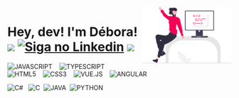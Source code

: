  <link rel="stylesheet" href="https://cdn.jsdelivr.net/gh/devicons/devicon@v2.15.1/devicon.min.css"> 
<img align="right"  width= "40%"src="https://raw.githubusercontent.com/dlavinia/dlavinia/4089b001522df2fddbfbb880328960eac5e9d403/imgs/coder.svg">
<h1> Hey, dev! I'm Débora! <br>
<a href="https://www.instagram.com/deboralsm_" alt="Instagram">
    <img src="https://img.shields.io/badge/-Instagram-AA0174?style=flat-square&labelColor=AA0174&logo=instagram&logoColor=white&link=https://www.instagram.com/deboralsm_/"/></a>
<a href="https://www.linkedin.com/in/deboralsm/">
    <img alt="Siga no Linkedin" src="https://img.shields.io/badge/-LinkedIn-blue?style=flat-square&logo=Linkedin&logoColor=white&link=https://www.linkedin.com/in/deboralsm/"></a>
<a href="mailto:dlavinia2003@gmail.com" alt="Email">
    <img src="https://img.shields.io/badge/Email-EA4335?style=flat-square&labelColor=EA4335&logo=gmail&logoColor=fff"/></a>
</h1>

  <img src="https://cdn.jsdelivr.net/gh/devicons/devicon/icons/javascript/javascript-original.svg" width="50px" title="JAVASCRIPT"/>&nbsp;&nbsp;&nbsp;&nbsp;<img src="https://cdn.jsdelivr.net/gh/devicons/devicon/icons/typescript/typescript-original.svg" width="50px" title="TYPESCRIPT"> &nbsp;&nbsp;&nbsp;&nbsp;<img src="https://cdn.jsdelivr.net/gh/devicons/devicon/icons/html5/html5-original.svg" width="50px"  title="HTML5"/>&nbsp;&nbsp;&nbsp;&nbsp;<img src="https://cdn.jsdelivr.net/gh/devicons/devicon/icons/css3/css3-original.svg" width="50px" title="CSS3"/>&nbsp;&nbsp;&nbsp;&nbsp;<img src="https://cdn.jsdelivr.net/gh/devicons/devicon/icons/vuejs/vuejs-original.svg" width="50px" title="VUE.JS"/>&nbsp;&nbsp;&nbsp;&nbsp;<img src="https://cdn.jsdelivr.net/gh/devicons/devicon/icons/angularjs/angularjs-original.svg" width="50px" title="ANGULAR"/>
         
  <img src="https://cdn.jsdelivr.net/gh/devicons/devicon/icons/csharp/csharp-original.svg" width="50px" title="C#"/>&nbsp;&nbsp;&nbsp;<img src="https://cdn.jsdelivr.net/gh/devicons/devicon/icons/c/c-original.svg" width="50px" title="C"/>&nbsp;&nbsp;<img src="https://cdn.jsdelivr.net/gh/devicons/devicon/icons/java/java-original.svg" width="50px" title="JAVA"/>&nbsp;&nbsp;<img src="https://cdn.jsdelivr.net/gh/devicons/devicon/icons/python/python-original.svg" width="50px" title="PYTHON"/>
         
